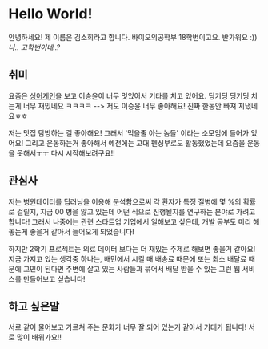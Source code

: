 # Hello World!
안녕하세요! 제 이름은 김소희라고 합니다. 바이오의공학부 18학번이고요. 반가워요 :))
*나.. 고학번이네..?*

## 취미
요즘은 [싱어게인](https://www.youtube.com/watch?v=U9OX8U0QdX0)을 보고 이승윤이 너무 멋있어서 기타를 치고 있어요. 딩기딩 딩기딩 치는게 너무 재밌네요 ㅋㅋㅋㅋ 
--> 저도 이승윤 너무 좋아해요! 진짜 한동안 빠져 지냈네요ㅎㅎ 

저는 맛집 탐방하는 걸 좋아해요!
그래서 '먹을줄 아는 놈들' 이라는 소모임에 들어가 있어요!
그리고 운동하는거 좋아해서 예전에는 고대 펜싱부로도 활동했었는데 요즘을 운동을 못해서ㅜㅜ 다시 시작해보려구요!!

## 관심사
저는 병원데이터를 딥러닝을 이용해 분석함으로써 각 환자가 특정 질병에 몇 %의 확률로 걸릴지, 지금 00 병을 앓고 있는데 어떤 식으로 진행될지를 연구하는 분야로 가려고 합니다!
그래서 나중에는 관련 스타트업 기업에서 일해보고 싶은데, 개발 공부도 미리 해놓는게 좋을거 같아서 들어오게 되었습니다!

하지만 2학기 프로젝트는 의료 데이터 보다는 더 재밌는 주제로 해보면 좋을거 같아요! 지금 가지고 있는 생각중 하나는, 배민에서 시킬 때 배송료 때문에 또는 최소 배달료 때문에 고민이 된다면 주변에 살고 있는 사람들과 묶어서 배달 받을 수 있는 그런 웹 서비스를 만들어보고 싶습니다!


## 하고 싶은말
서로 같이 물어보고 가르쳐 주는 문화가 너무 잘 되어 있는거 같아서 기대가 됩니다! 서로 많이 배워가요!!
